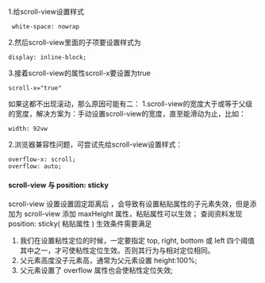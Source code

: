 1.给scroll-view设置样式
```
 white-space: nowrap
```
2.然后scroll-view里面的子项要设置样式为
```
display: inline-block;
```
3.接着scroll-view的属性scroll-x要设置为true
```
scroll-x="true"
```

如果这都不出现滚动，那么原因可能有二：
1.scroll-view的宽度大于或等于父级的宽度，解决方案为：手动设置scroll-view的宽度，直至能滑动为止，比如：
```
width: 92vw
```
2.浏览器兼容性问题，可尝试先给scroll-view设置样式：
```
overflow-x: scroll;
overflow: auto;
```

#### scroll-view 与 position: sticky
scroll-view 设置设置固定距离后 ，会导致有设置粘贴属性的子元素失效，但是添加为 scroll-view 添加 maxHeight 属性，粘贴属性可以生效；
查阅资料发现 position: sticky( 粘贴属性 ) 生效条件需要满足
1. 我们在设置粘性定位的时候，一定要指定 top, right, bottom 或 left 四个阈值其中之一，才可使粘性定位生效。否则其行为与相对定位相同。
2. 父元素高度没子元素高，通常为父元素设置 height:100%;
3. 父元素设置了 overflow 属性也会使粘性定位失效;